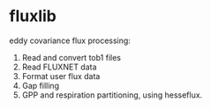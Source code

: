 # fluxlib
 eddy covariance flux processing:

1. Read and convert tob1 files
2. Read FLUXNET data
3. Format user flux data
4. Gap filling
5. GPP and respiration partitioning, using hesseflux.
